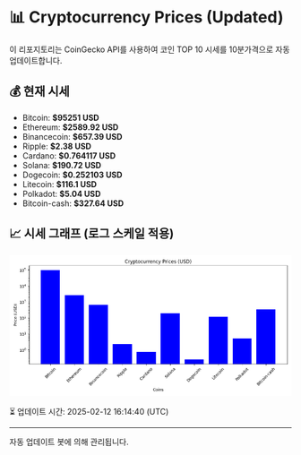 
# 📊 Cryptocurrency Prices (Updated)

이 리포지토리는 CoinGecko API를 사용하여 코인 TOP 10 시세를 10분가격으로 자동 업데이트합니다.

## 💰 현재 시세
- Bitcoin: **$95251 USD**
- Ethereum: **$2589.92 USD**
- Binancecoin: **$657.39 USD**
- Ripple: **$2.38 USD**
- Cardano: **$0.764117 USD**
- Solana: **$190.72 USD**
- Dogecoin: **$0.252103 USD**
- Litecoin: **$116.1 USD**
- Polkadot: **$5.04 USD**
- Bitcoin-cash: **$327.64 USD**

## 📈 시세 그래프 (로그 스케일 적용)
![Crypto Prices](crypto_prices.png)

⏳ 업데이트 시간: 2025-02-12 16:14:40 (UTC)

---
자동 업데이트 봇에 의해 관리됩니다.
